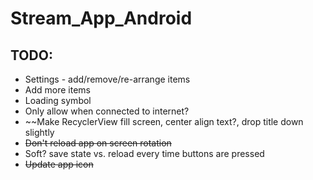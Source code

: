 # Stream_App_Android

## TODO:
* Settings - add/remove/re-arrange items
* Add more items
* Loading symbol
* Only allow when connected to internet?
* ~~Make RecyclerView fill screen, center align text?, drop title down slightly
* ~~Don't reload app on screen rotation~~
* Soft? save state vs. reload every time buttons are pressed
* ~~Update app icon~~
